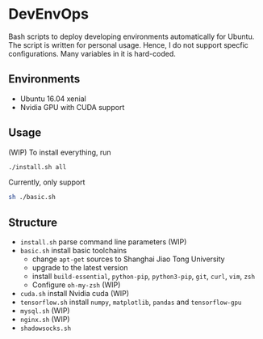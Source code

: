 # DevEnvOps

Bash scripts to deploy developing environments automatically for Ubuntu. The script is written for personal usage. Hence, I do not support specfic configurations. Many variables in it is hard-coded. 

## Environments

- Ubuntu 16.04 xenial
- Nvidia GPU with CUDA support

## Usage

(WIP) To install everything, run

```bash
./install.sh all
```

Currently, only support

```bash
sh ./basic.sh
```

## Structure

- `install.sh` parse command line parameters (WIP)
- `basic.sh` install basic toolchains
    - change `apt-get` sources to Shanghai Jiao Tong University
    - upgrade to the latest version
    - install `build-essential`, `python-pip`, `python3-pip`, `git`, `curl`, `vim`, `zsh`
    - Configure `oh-my-zsh` (WIP)
- `cuda.sh` install Nvidia cuda (WIP)
- `tensorflow.sh` install `numpy`, `matplotlib`, `pandas` and `tensorflow-gpu`
- `mysql.sh` (WIP)
- `nginx.sh` (WIP)
- `shadowsocks.sh`

